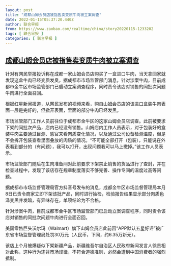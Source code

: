 ```yaml
---
layout: post
title: "成都山姆会员店被指售卖变质牛肉被立案调查"
date: 2022-01-15T05:37:20.440Z
author: 联合早报
from: https://www.zaobao.com/realtime/china/story20220115-1233202
tags: [ 联合早报 ]
categories: [ 联合早报 ]
---
```

<!--1642242540000-->
[成都山姆会员店被指售卖变质牛肉被立案调查](https://www.zaobao.com/realtime/china/story20220115-1233202)
------

<div>
<p>针对有网民举报投诉称在成都一家山姆会员店购买了一盒进口牛肉，当天拿回家就发现这盒牛肉已经变质发臭，据成都市市场监管部门消息，针对涉案牛肉，目前成都市金牛区市场监管部门已启动立案调查程序，同时责令该店对销售的同批次问题牛肉进行全面召回。</p><p>根据红星新闻报道，从网民发布的视频来看，购自山姆会员店的该进口盒装牛肉表面一层是完好的，但掀开表面，里面的部分牛肉已经发黑。</p><p>市场监管部门工作人员前往位于成都市金牛区的这家山姆会员店调查。此前被要求下架的同批次产品，店内已经没有销售。山姆店内工作人员表示，对于包装好的盒装牛肉主要通过目测、感官来看肉质变化情况，以及通过公司设备检测温度，但是不会拆开包装查看里面叠放的肉质的情况。“不可能全部打开（包装），只能说在外表看到部分的（有问题），我可以打开，出现问题我可以马上撤掉。”该工作人员表示。</p><section id="imu"><div id="dfp-ad-imu1">        </div></section><p>市场监管部门随后在生肉准备间对此前要求下架禁止销售的货品进行了查封，并在检查过程中，发现了该店存在规章制度落实不够完善、操作专间的温度过高等问题。</p><p>据成都市市场监督管理局官方抖音号发布的消息，成都金牛区市场监督管理局本月8日已责令商家立即下架该批产品，同时进行抽检，检验报告结果显示部分肉质色泽变黑并发暗，有异味存在，单项结论为不合格。</p><p>针对涉案牛肉，目前成都市金牛区市场监管部门已启动立案调查程序，同时责令该店对销售的同批次问题牛肉进行全面召回。</p><div id="innity-in-post"></div><div id="dfp-ad-midarticlespecial">        </div><p>美国零售巨头沃尔玛（Walmart）旗下山姆会员店此前因“APP默认五星好评”被广东省市场监督管理局处罚30万元（人民币，下同，约6.35万新元）。</p><p>该店上个月被爆疑似下架新疆产品，新疆维吾尔自治区人民政府新闻发言人徐贵相对此称，这种行为违背市场规律，不符合道德准则，必然会遭到中国消费者的强烈抵制。</p>      <div class="cx_paywall_placeholder" id="sph_cdp_40"></div>
</div>
